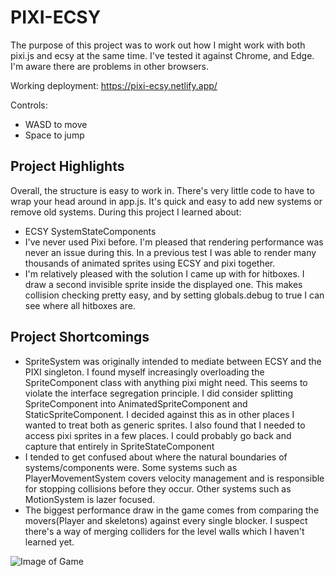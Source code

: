 # PIXI-ECSY

The purpose of this project was to work out how I might work with both pixi.js and ecsy at the same time.
I've tested it against Chrome, and Edge. I'm aware there are problems in other browsers.

Working deployment: https://pixi-ecsy.netlify.app/

Controls: 
- WASD to move
- Space to jump


## Project Highlights
Overall, the structure is easy to work in. There's very little code to have to wrap your head around in app.js. It's quick and easy to add new systems or remove old systems.
During this project I learned about:
- ECSY SystemStateComponents
- I've never used Pixi before. I'm pleased that rendering performance was never an issue during this. In a previous test I was able to render many thousands of animated sprites using ECSY and pixi together.
- I'm relatively pleased with the solution I came up with for hitboxes. I draw a second invisible sprite inside the displayed one. This makes collision checking pretty easy, and by setting globals.debug to true I can see where all hitboxes are.

## Project Shortcomings
- SpriteSystem was originally intended to mediate between ECSY and the PIXI singleton. I found myself increasingly overloading the SpriteComponent class with anything pixi might need. This seems to violate the interface segregation principle. I did consider splitting SpriteComponent into AnimatedSpriteComponent and StaticSpriteComponent. I decided against this as in other places I wanted to treat both as generic sprites. 
I also found that I needed to access pixi sprites in a few places. I could probably go back and capture that entirely in SpriteStateComponent
- I tended to get confused about where the natural boundaries of systems/components were. Some systems such as PlayerMovementSystem covers velocity management and is responsible for stopping collisions before they occur. Other systems such as MotionSystem is lazer focused. 
- The biggest performance draw in the game comes from comparing the movers(Player and skeletons) against every single blocker. I suspect there's a way of merging colliders for the level walls which I haven't learned yet.

![Image of Game](https://i.imgur.com/rfgo0CF.png)
